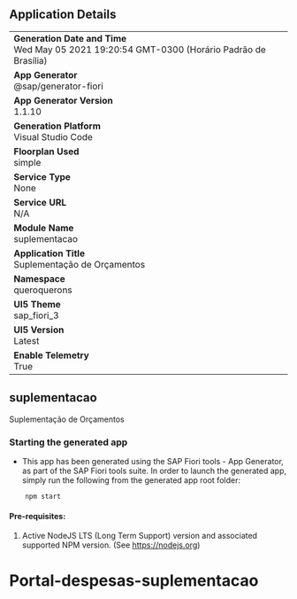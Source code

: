 ## Application Details
|               |
| ------------- |
|**Generation Date and Time**<br>Wed May 05 2021 19:20:54 GMT-0300 (Horário Padrão de Brasília)|
|**App Generator**<br>@sap/generator-fiori|
|**App Generator Version**<br>1.1.10|
|**Generation Platform**<br>Visual Studio Code|
|**Floorplan Used**<br>simple|
|**Service Type**<br>None|
|**Service URL**<br>N/A
|**Module Name**<br>suplementacao|
|**Application Title**<br>Suplementação de Orçamentos|
|**Namespace**<br>queroquerons|
|**UI5 Theme**<br>sap_fiori_3|
|**UI5 Version**<br>Latest|
|**Enable Telemetry**<br>True|

## suplementacao

Suplementação de Orçamentos

### Starting the generated app

-   This app has been generated using the SAP Fiori tools - App Generator, as part of the SAP Fiori tools suite.  In order to launch the generated app, simply run the following from the generated app root folder:

```
    npm start
```


#### Pre-requisites:

1. Active NodeJS LTS (Long Term Support) version and associated supported NPM version.  (See https://nodejs.org)


# Portal-despesas-suplementacao
